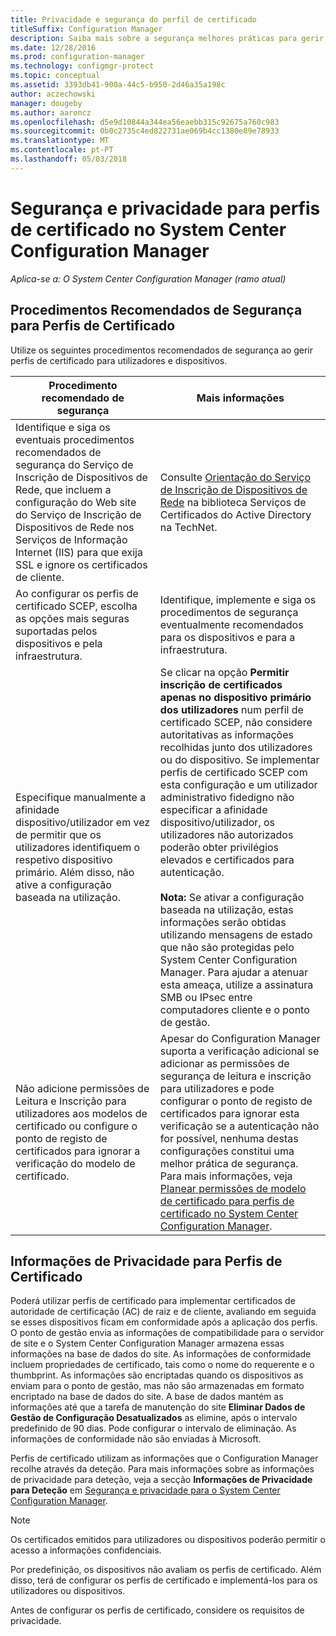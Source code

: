 ```yaml
---
title: Privacidade e segurança do perfil de certificado
titleSuffix: Configuration Manager
description: Saiba mais sobre a segurança melhores práticas para gerir perfis de certificados para utilizadores e dispositivos no System Center Configuration Manager.
ms.date: 12/28/2016
ms.prod: configuration-manager
ms.technology: configmgr-protect
ms.topic: conceptual
ms.assetid: 3393db41-900a-44c5-b950-2d46a35a198c
author: aczechowski
manager: dougeby
ms.author: aaroncz
ms.openlocfilehash: d5e9d10844a344ea56eaebb315c92675a760c983
ms.sourcegitcommit: 0b0c2735c4ed822731ae069b4cc1380e89e78933
ms.translationtype: MT
ms.contentlocale: pt-PT
ms.lasthandoff: 05/03/2018
---
```

# <a name="security-and-privacy-for-certificate-profiles-in-system-center-configuration-manager"></a>Segurança e privacidade para perfis de certificado no System Center Configuration Manager

*Aplica-se a: O System Center Configuration Manager (ramo atual)*


##  <a name="security-best-practices-for-certificate-profiles"></a>Procedimentos Recomendados de Segurança para Perfis de Certificado  
 Utilize os seguintes procedimentos recomendados de segurança ao gerir perfis de certificado para utilizadores e dispositivos.  

|Procedimento recomendado de segurança|Mais informações|  
|----------------------------|----------------------|  
|Identifique e siga os eventuais procedimentos recomendados de segurança do Serviço de Inscrição de Dispositivos de Rede, que incluem a configuração do Web site do Serviço de Inscrição de Dispositivos de Rede nos Serviços de Informação Internet (IIS) para que exija SSL e ignore os certificados de cliente.|Consulte [Orientação do Serviço de Inscrição de Dispositivos de Rede](http://go.microsoft.com/fwlink/p/?LinkId=309016) na biblioteca Serviços de Certificados do Active Directory na TechNet.|  
|Ao configurar os perfis de certificado SCEP, escolha as opções mais seguras suportadas pelos dispositivos e pela infraestrutura.|Identifique, implemente e siga os procedimentos de segurança eventualmente recomendados para os dispositivos e para a infraestrutura.|  
|Especifique manualmente a afinidade dispositivo/utilizador em vez de permitir que os utilizadores identifiquem o respetivo dispositivo primário. Além disso, não ative a configuração baseada na utilização.|Se clicar na opção **Permitir inscrição de certificados apenas no dispositivo primário dos utilizadores** num perfil de certificado SCEP, não considere autoritativas as informações recolhidas junto dos utilizadores ou do dispositivo. Se implementar perfis de certificado SCEP com esta configuração e um utilizador administrativo fidedigno não especificar a afinidade dispositivo/utilizador, os utilizadores não autorizados poderão obter privilégios elevados e certificados para autenticação.<br /><br /> **Nota:** Se ativar a configuração baseada na utilização, estas informações serão obtidas utilizando mensagens de estado que não são protegidas pelo System Center Configuration Manager. Para ajudar a atenuar esta ameaça, utilize a assinatura SMB ou IPsec entre computadores cliente e o ponto de gestão.|  
|Não adicione permissões de Leitura e Inscrição para utilizadores aos modelos de certificado ou configure o ponto de registo de certificados para ignorar a verificação do modelo de certificado.|Apesar do Configuration Manager suporta a verificação adicional se adicionar as permissões de segurança de leitura e inscrição para utilizadores e pode configurar o ponto de registo de certificados para ignorar esta verificação se a autenticação não for possível, nenhuma destas configurações constitui uma melhor prática de segurança. Para mais informações, veja [Planear permissões de modelo de certificado para perfis de certificado no System Center Configuration Manager](../../protect/plan-design/planning-for-certificate-template-permissions.md).|  

## <a name="privacy-information-for-certificate-profiles"></a>Informações de Privacidade para Perfis de Certificado  
 Poderá utilizar perfis de certificado para implementar certificados de autoridade de certificação (AC) de raiz e de cliente, avaliando em seguida se esses dispositivos ficam em conformidade após a aplicação dos perfis. O ponto de gestão envia as informações de compatibilidade para o servidor de site e o System Center Configuration Manager armazena essas informações na base de dados do site. As informações de conformidade incluem propriedades de certificado, tais como o nome do requerente e o thumbprint. As informações são encriptadas quando os dispositivos as enviam para o ponto de gestão, mas não são armazenadas em formato encriptado na base de dados do site. A base de dados mantém as informações até que a tarefa de manutenção do site **Eliminar Dados de Gestão de Configuração Desatualizados** as elimine, após o intervalo predefinido de 90 dias. Pode configurar o intervalo de eliminação. As informações de conformidade não são enviadas à Microsoft.  

 Perfis de certificado utilizam as informações que o Configuration Manager recolhe através da deteção. Para mais informações sobre as informações de privacidade para deteção, veja a secção **Informações de Privacidade para Deteção** em [Segurança e privacidade para o System Center Configuration Manager](../../core/plan-design/security/security-and-privacy.md).  

> [!NOTE]  
>  Os certificados emitidos para utilizadores ou dispositivos poderão permitir o acesso a informações confidenciais.  

 Por predefinição, os dispositivos não avaliam os perfis de certificado. Além disso, terá de configurar os perfis de certificado e implementá-los para os utilizadores ou dispositivos.  

 Antes de configurar os perfis de certificado, considere os requisitos de privacidade.  
